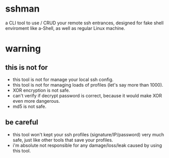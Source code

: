 # sshman
a CLI tool to use / CRUD your remote ssh entrances, designed for fake shell enviroment like a-Shell, as well as regular Linux machine.
# warning
## this is not for
- this tool is not for manage your local ssh config.
- this tool is not for managing loads of profiles (let's say more than 1000).
- XOR encryption is not safe.
- can't verify if decrypt password is correct, because it would make XOR even more dangerous.
- md5 is not safe.
## be careful
- this tool won't kept your ssh profiles (signature/IP/password) very much safe, just like other tools that save your profiles.
- i'm absolute not responsible for any damage/loss/leak caused by using this tool.
